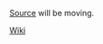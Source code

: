 [Source](https://github.com/nicerobot/objc/tree/master/Util/CommandLine) will be moving.

[Wiki](https://github.com/nicerobot/NRCommandLine/wiki)

